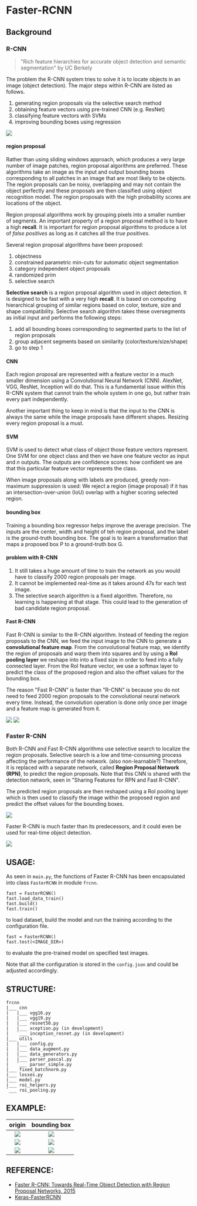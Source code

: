 # Faster-RCNN

## Background

### R-CNN
> "Rich feature hierarchies for accurate object detection and semantic segmentation" by UC Berkely

The problem the R-CNN system tries to solve it is to locate objects in an image (object detection). The major steps within R-CNN are listed as follows.
1. generating region proposals via the selective search method
2. obtaining feature vectors using pre-trained CNN (e.g. ResNet)
3. classifying feature vectors with SVMs
4. improving bounding boxes using regression

![](images/r-cnn.png)

#### region proposal

Rather than using sliding windows approach, which produces a very large number of image patches, region proposal algorithms are preferred. These algorithms take an image as the input and output bounding boxes corresponding to all patches in an image that are most likely to be objects. The region proposals can be noisy, overlapping and may not contain the object perfectly and these proposals are then classified using object recognition model. The region proposals with the high probability scores are locations of the object.

Region proposal algorithms work by grouping pixels into a smaller number of segments. An important property of a region proposal method is to have a high **recall**. It is important for region proposal algorithms to produce a lot of *false positives* as long as it catches all the *true positives*.

Several region proposal algorithms have been proposed:
1. objectness
2. constrained parametric min-cuts for automatic object segmentation
3. category independent object proposals
4. randomized prim
5. selective search

**Selective search** is a region proposal algorithm used in object detection. It is designed to be fast with a very high **recall**. It is based on computing hierarchical grouping of similar regions based on color, texture, size and shape compatibility. Selective search algorithm takes these oversegments as initial input and performs the following steps:
1. add all bounding boxes corresponding to segmented parts to the list of region proposals
2. group adjacent segments based on similarity (color/texture/size/shape)
3. go to step 1

#### CNN

Each region proposal are represented with a feature vector in a much smaller dimension using a Convolutional Neural Network (CNN). AlexNet, VGG, ResNet, Inception will do that. This is a fundamental issue within this R-CNN system that cannot train the whole system in one go, but rather train every part independently. 

Another important thing to keep in mind is that the input to the CNN is always the same while the image proposals have different shapes. Resizing every region proposal is a must.

#### SVM

SVM is used to detect what class of object those feature vectors represent. One SVM for one object class and then we have one feature vector as input and *n* outputs. The outputs are confidence scores: how confident we are that this particular feature vector represents the class.

When image proposals along with labels are produced, greedy non-maximum suppression is used: We reject a region (image proposal) if it has an intersection-over-union (IoU) overlap with a higher scoring selected region.

#### bounding box

Training a bounding box regressor helps improve the average precision. The inputs are the center, width and height of teh region proposal, and the label is the ground-truth bounding box. The goal is to learn a transformation that maps a proposed box P to a ground-truth box G.

#### problem with R-CNN

1. It still takes a huge amount of time to train the network as you would have to classify 2000 region proposals per image.
2. It cannot be implemented real-time as it takes around 47s for each test image.
3. The selective search algorithm is a fixed algorithm. Therefore, no learning is happening at that stage. This could lead to the generation of bad candidate region proposal.

#### Fast R-CNN

Fast R-CNN is similar to the R-CNN algorithm. Instead of feeding the region proposals to the CNN, we feed the input image to the CNN to generate a **convolutional feature map**. From the convolutional feature map, we identify the region of proposals and warp them into squares and by using a **RoI pooling layer** we reshape into into a fixed size in order to feed into a fully connected layer. From the RoI feature vector, we use a softmax layer to predict the class of the proposed region and also the offset values for the bounding box. 

The reason "Fast R-CNN" is faster than "R-CNN" is because you do not need to feed 2000 region proposals to the convolutional neural network every time. Instead, the convolution operation is done only once per image and a feature map is generated from it.

![](images/fast-rcnn-train.png)
![](images/fast-rcnn-test.png)

### Faster R-CNN

Both R-CNN and Fast R-CNN algorithms use selective search to localize the region proposals. Selective search is a low and time-consuming process affecting the performance of the network. (also non-learnable?) Therefore, it is replaced with a separate network, called **Region Proposal Network (RPN)**, to predict the region proposals. Note that this CNN is shared with the detection network, seen in "Sharing Features for RPN and Fast R-CNN".

The predicted region proposals are then reshaped using a RoI pooling layer which is then used to classify the image within the proposed region and predict the offset values for the bounding boxes. 

![](images/faster-rcnn.png)

Faster R-CNN is much faster than its predecessors, and it could even be used for real-time object detection.

![](images/rcnn-test-time.png)

## USAGE:

As seen in ```main.py```, the functions of Faster R-CNN has been encapsulated into class ```FasterRCNN``` in module ```frcnn```. 

```
fast = FasterRCNN()
fast.load_data_train()
fast.build()
fast.train()
```
to load dataset, build the model and run the training according to the configuration file.

```
fast = FasterRCNN()
fast.test(<IMAGE_DIR>)
```
to evaluate the pre-trained model on specified test images.

Note that all the configuration is stored in the ```config.json``` and could be adjusted accordingly.

## STRUCTURE:

```
frcnn
|___ cnn
|   |___ vgg16.py
|   |___ vgg19.py
|   |___ resnet50.py
|   |___ xception.py (in development)
|   `___ inception_resnet.py (in development)
|___ utils
|   |___ config.py
|   |___ data_augment.py
|   |___ data_generators.py
|   |___ parser_pascal.py
|   `___ parser_simple.py
|___ fixed_batchnorm.py
|___ losses.py
|___ model.py
|___ roi_helpers.py
`___ roi_pooling.py
```

## EXAMPLE:

| origin | bounding box |
| :----: | :----------: |
| ![](images/0.jpg) | ![](images/0.jpg.bbox.jpg) |
| ![](images/2.jpg) | ![](images/2.jpg.bbox.jpg) |
| ![](images/4.jpg) | ![](images/4.jpg.bbox.jpg) |

## REFERENCE:
* [Faster R-CNN: Towards Real-Time Object Detection with Region Proposal Networks, 2015](https://arxiv.org/pdf/1506.01497.pdf)
* [Keras-FasterRCNN](https://github.com/you359/Keras-FasterRCNN)